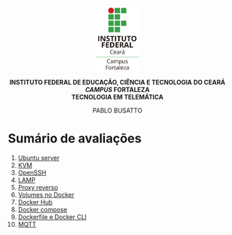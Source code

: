 <p align="center">
    <picture>
        <source media="(prefers-color-scheme: dark)" srcset="/img/ifce/logo-vertical-branca_media.png">
        <source media="(prefers-color-scheme: light)" srcset="/img/ifce/logo-vertical-colorida_media.png">
        <img alt="IFCE" width="100" src="/img/ifce/logo-vertical-colorida_media.png">
    </picture>
</p>

<p align="center"><b>INSTITUTO FEDERAL DE EDUCAÇÃO, CIÊNCIA E TECNOLOGIA DO CEARÁ</b><br>
<b><i>CAMPUS</i> FORTALEZA</b><br>
<b>TECNOLOGIA EM TELEMÁTICA</b></p>

<p align="center">PABLO BUSATTO</p>

# Sumário de avaliações
1. [Ubuntu server](/avaliacoes/avaliacao-01)
2. [KVM](/avaliacoes/avaliacao-02)
3. [OpenSSH](/avaliacoes/avaliacao-03)
4. [LAMP](/avaliacoes/avaliacao-04)
5. [Proxy reverso](/avaliacoes/avaliacao-05)
6. [Volumes no Docker](/avaliacoes/avaliacao-06)
7. [Docker Hub](/avaliacoes/avaliacao-07)
8. [Docker compose](/avaliacoes/avaliacao-08)
9. [Dockerfile e Docker CLI](/avaliacoes/avaliacao-09)
10. [MQTT](/avaliacoes/avaliacao-10)
